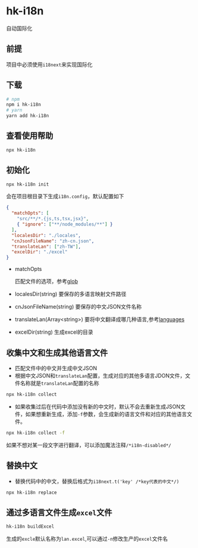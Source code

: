 # hk-i18n

自动国际化

## 前提

项目中必须使用`i18next`来实现国际化

## 下载

```bash
# npm
npm i hk-i18n
# yarn
yarn add hk-i18n
```
## 查看使用帮助
```bash
npx hk-i18n
```
## 初始化

```bash
npx hk-i18n init
```
会在项目根目录下生成`i18n.config`，默认配置如下

```json
{
  "matchOpts": [
    "src/**/*.{js,ts,tsx,jsx}",
    { "ignore": ["**/node_modules/**"] }
  ],
  "localesDir": "./locales",
  "cnJsonFileName": "zh-cn.json",
  "translateLan": ["zh-TW"],
  "excelDir": "./excel"
}
```
- matchOpts

  匹配文件的选项，参考[glob](https://www.npmjs.com/package/glob)

- localesDir(string)
  要保存的多语言映射文件路径

- cnJsonFileName(string)
  要保存的中文JSON文件名称

- translateLan(Array\<string>)
  要将中文翻译成哪几种语言,参考[languages](https://github.com/vitalets/google-translate-api/blob/master/languages.js)

- excelDir(string)
  生成excel的目录

## 收集中文和生成其他语言文件

- 匹配文件中的中文并生成中文JSON
- 根据中文JSON和`translateLan`配置，生成对应的其他多语言JDON文件，文件名称就是`translateLan`配置的名称

```bash
npx hk-i18n collect
```

- 如果收集过后在代码中添加没有新的中文时，默认不会去重新生成JSON文件，如果想重新生成，添加`-f`参数，会生成新的语言文件和对应的其他语言文件。

```bash
npx hk-i18n collect -f
```

如果不想对某一段文字进行翻译，可以添加魔法注释`/*i18n-disabled*/`



## 替换中文

- 替换代码中的中文，替换后格式为`i18next.t('key' /*key代表的中文*/)`

```bash
npx hk-i18n replace
```

## 通过多语言文件生成`excel`文件

```bash
hk-i18n buildExcel
```
生成的`excle`默认名称为`lan.excel`,可以通过`-n`修改生产的`excel`文件名